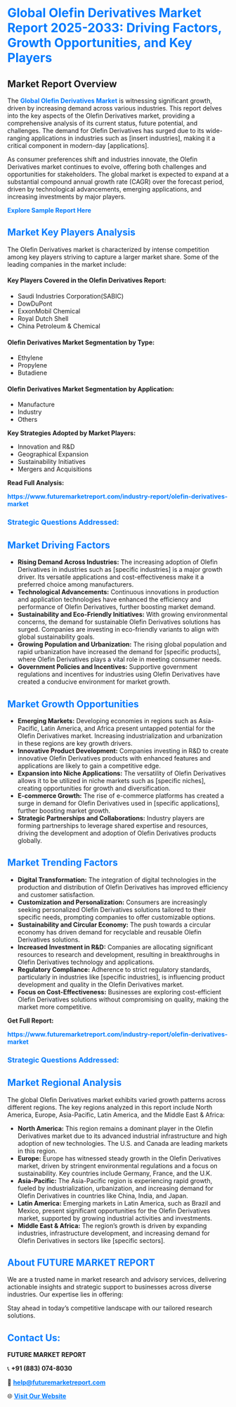 <h1 style="color: #007BFF;">Global Olefin Derivatives Market Report 2025-2033: Driving Factors, Growth Opportunities, and Key Players</h1>

<section id="overview">
<h2>Market Report Overview</h2>
<p>The <a href="https://www.futuremarketreport.com/industry-report/olefin-derivatives-market" style="color: #007BFF; text-decoration: none;"><strong>Global Olefin Derivatives Market</strong></a> is witnessing significant growth, driven by increasing demand across various industries. This report delves into the key aspects of the Olefin Derivatives market, providing a comprehensive analysis of its current status, future potential, and challenges. The demand for Olefin Derivatives has surged due to its wide-ranging applications in industries such as [insert industries], making it a critical component in modern-day [applications].</p>
<p>As consumer preferences shift and industries innovate, the Olefin Derivatives market continues to evolve, offering both challenges and opportunities for stakeholders. The global market is expected to expand at a substantial compound annual growth rate (CAGR) over the forecast period, driven by technological advancements, emerging applications, and increasing investments by major players.</p>
</section>

<section id="overview">
<p><a href="https://www.futuremarketreport.com/request-sample/reportId=34547" style="color: #007BFF; text-decoration: none;"><strong>Explore Sample Report Here</strong></a></p>
</section>

<section id="key-players">
<h2 style="color: #007BFF;">Market Key Players Analysis</h2>
<p>The Olefin Derivatives market is characterized by intense competition among key players striving to capture a larger market share. Some of the leading companies in the market include:</p>
<h4>Key Players Covered in the Olefin Derivatives Report:</h4>
<ul><li>Saudi Industries Corporation(SABIC)</li><li>DowDuPont</li><li>ExxonMobil Chemical</li><li>Royal Dutch Shell</li><li>China Petroleum &amp; Chemical</li></ul>
<h4>Olefin Derivatives Market Segmentation by Type:</h4>
<ul><li>Ethylene</li><li>Propylene</li><li>Butadiene</li></ul>

<h4>Olefin Derivatives Market Segmentation by Application:</h4>
<ul><li>Manufacture</li><li>Industry</li><li>Others</li></ul>
<p><strong>Key Strategies Adopted by Market Players:</strong></p>
<ul>
<li>Innovation and R&D</li>
<li>Geographical Expansion</li>
<li>Sustainability Initiatives</li>
<li>Mergers and Acquisitions</li>
</ul>
</section>

<section>
<p><strong>Read Full Analysis: </strong></p><a href="https://www.futuremarketreport.com/industry-report/olefin-derivatives-market" style="color: #007BFF; text-decoration: none;"><strong>https://www.futuremarketreport.com/industry-report/olefin-derivatives-market</strong></a>
<h3 style="color: #007BFF;">Strategic Questions Addressed:</h3>
</section>

<section id="driving-factors">
<h2 style="color: #007BFF;">Market Driving Factors</h2>
<ul>
<li><strong>Rising Demand Across Industries:</strong> The increasing adoption of Olefin Derivatives in industries such as [specific industries] is a major growth driver. Its versatile applications and cost-effectiveness make it a preferred choice among manufacturers.</li>
<li><strong>Technological Advancements:</strong> Continuous innovations in production and application technologies have enhanced the efficiency and performance of Olefin Derivatives, further boosting market demand.</li>
<li><strong>Sustainability and Eco-Friendly Initiatives:</strong> With growing environmental concerns, the demand for sustainable Olefin Derivatives solutions has surged. Companies are investing in eco-friendly variants to align with global sustainability goals.</li>
<li><strong>Growing Population and Urbanization:</strong> The rising global population and rapid urbanization have increased the demand for [specific products], where Olefin Derivatives plays a vital role in meeting consumer needs.</li>
<li><strong>Government Policies and Incentives:</strong> Supportive government regulations and incentives for industries using Olefin Derivatives have created a conducive environment for market growth.</li>
</ul>
</section>

<section id="growth-opportunities">
<h2 style="color: #007BFF;">Market Growth Opportunities</h2>
<ul>
<li><strong>Emerging Markets:</strong> Developing economies in regions such as Asia-Pacific, Latin America, and Africa present untapped potential for the Olefin Derivatives market. Increasing industrialization and urbanization in these regions are key growth drivers.</li>
<li><strong>Innovative Product Development:</strong> Companies investing in R&D to create innovative Olefin Derivatives products with enhanced features and applications are likely to gain a competitive edge.</li>
<li><strong>Expansion into Niche Applications:</strong> The versatility of Olefin Derivatives allows it to be utilized in niche markets such as [specific niches], creating opportunities for growth and diversification.</li>
<li><strong>E-commerce Growth:</strong> The rise of e-commerce platforms has created a surge in demand for Olefin Derivatives used in [specific applications], further boosting market growth.</li>
<li><strong>Strategic Partnerships and Collaborations:</strong> Industry players are forming partnerships to leverage shared expertise and resources, driving the development and adoption of Olefin Derivatives products globally.</li>
</ul>
</section>

<section id="trending-factors">
<h2 style="color: #007BFF;">Market Trending Factors</h2>
<ul>
<li><strong>Digital Transformation:</strong> The integration of digital technologies in the production and distribution of Olefin Derivatives has improved efficiency and customer satisfaction.</li>
<li><strong>Customization and Personalization:</strong> Consumers are increasingly seeking personalized Olefin Derivatives solutions tailored to their specific needs, prompting companies to offer customizable options.</li>
<li><strong>Sustainability and Circular Economy:</strong> The push towards a circular economy has driven demand for recyclable and reusable Olefin Derivatives solutions.</li>
<li><strong>Increased Investment in R&D:</strong> Companies are allocating significant resources to research and development, resulting in breakthroughs in Olefin Derivatives technology and applications.</li>
<li><strong>Regulatory Compliance:</strong> Adherence to strict regulatory standards, particularly in industries like [specific industries], is influencing product development and quality in the Olefin Derivatives market.</li>
<li><strong>Focus on Cost-Effectiveness:</strong> Businesses are exploring cost-efficient Olefin Derivatives solutions without compromising on quality, making the market more competitive.</li>
</ul>
</section>

<section>
<p><strong>Get Full Report: </strong></p><a href="https://www.futuremarketreport.com/industry-report/olefin-derivatives-market" style="color: #007BFF; text-decoration: none;"><strong>https://www.futuremarketreport.com/industry-report/olefin-derivatives-market</strong></a>
<h3 style="color: #007BFF;">Strategic Questions Addressed:</h3>
</section>


<section id="regional-analysis">
<h2 style="color: #007BFF;">Market Regional Analysis</h2>
<p>The global Olefin Derivatives market exhibits varied growth patterns across different regions. The key regions analyzed in this report include North America, Europe, Asia-Pacific, Latin America, and the Middle East & Africa:</p>
<ul>
<li><strong>North America:</strong> This region remains a dominant player in the Olefin Derivatives market due to its advanced industrial infrastructure and high adoption of new technologies. The U.S. and Canada are leading markets in this region.</li>
<li><strong>Europe:</strong> Europe has witnessed steady growth in the Olefin Derivatives market, driven by stringent environmental regulations and a focus on sustainability. Key countries include Germany, France, and the U.K.</li>
<li><strong>Asia-Pacific:</strong> The Asia-Pacific region is experiencing rapid growth, fueled by industrialization, urbanization, and increasing demand for Olefin Derivatives in countries like China, India, and Japan.</li>
<li><strong>Latin America:</strong> Emerging markets in Latin America, such as Brazil and Mexico, present significant opportunities for the Olefin Derivatives market, supported by growing industrial activities and investments.</li>
<li><strong>Middle East & Africa:</strong> The region’s growth is driven by expanding industries, infrastructure development, and increasing demand for Olefin Derivatives in sectors like [specific sectors].</li>
</ul>
</section>

<footer>
<h2 style="color: #007BFF;">About FUTURE MARKET REPORT</h2>
<p>We are a trusted name in market research and advisory services, delivering actionable insights and strategic support to businesses across diverse industries. Our expertise lies in offering:</p>

<p>Stay ahead in today’s competitive landscape with our tailored research solutions.</p>

<h2 style="color: #007BFF;">Contact Us:</h2>
<p><strong>FUTURE MARKET REPORT</strong></p>
<p>📞 <strong>+91 (883) 074-8030</strong></p>
<p>📧 <strong><a href="mailto:help@futuremarketreport.com" style="color: #007BFF;">help@futuremarketreport.com</a></strong></p>
<p>🌐 <strong><a href="https://www.futuremarketreport.com/" style="color: #007BFF;">Visit Our Website</a></strong></p>
</footer>